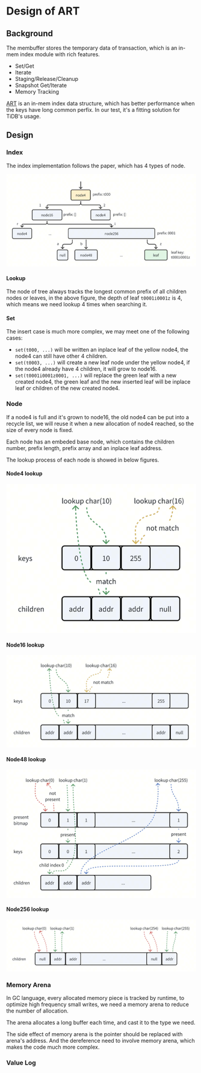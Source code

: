 # Design of ART

## Background

The membuffer stores the temporary data of transaction, which is an in-mem index module with rich features.

- Set/Get
- Iterate
- Staging/Release/Cleanup
- Snapshot Get/Iterate
- Memory Tracking

[ART][ART_Paper] is an in-mem index data structure, which has better performance when the keys have long common perfix. In our test, it's a fitting solution for TiDB's usage.

## Design

### Index

The index implementation follows the paper, which has 4 types of node.

![index](./img/index.png)

#### Lookup

The node of tree always tracks the longest common prefix of all children nodes or leaves, in the above figure, the depth of leaf `t0001i0001z` is 4, which means we need lookup 4 times when searching it.

#### Set

The insert case is much more complex, we may meet one of the following cases:

- `set(t000, ...)` will be written an inplace leaf of the yellow node4, the node4 can still have other 4 children.
- `set(t0003, ...)` will create a new leaf node under the yellow node4, if the node4 already have 4 children, it will grow to node16.
- `set(t0001i0001z0001, ...)` will replace the green leaf with a new created node4, the green leaf and the new inserted leaf will be inplace leaf or children of the new created node4.

### Node

If a node4 is full and it's grown to node16, the old node4 can be put into a recycle list, we will reuse it when a new allocation of node4 reached, so the size of every node is fixed.

Each node has an embeded base node, which contains the children number, prefix length, prefix array and an inplace leaf address.

The lookup process of each node is showed in below figures.

#### Node4 lookup

![node4 lookup](./img/node4_lookup.png)

#### Node16 lookup

![node16 lookup](./img/node16_lookup.png)

#### Node48 lookup

![node48 lookup](./img/node48_lookup.png)

#### Node256 lookup

![node256 lookup](./img/node256_lookup.png)


### Memory Arena

In GC language, every allocated memory piece is tracked by runtime, to optimize high frequency small writes, we need a memory arena to reduce the number of allocation.

The arena allocates a long buffer each time, and cast it to the type we need.

The side effect of memory arena is the pointer should be replaced with arena's address. And the dereference need to involve memory arena, which makes the code much more complex.

### Value Log



[ART_Paper]: https://db.in.tum.de/~leis/papers/ART.pdf
